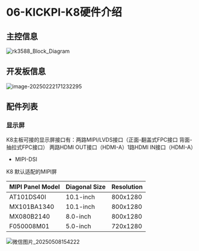 # 06-KICKPI-K8硬件介绍



## 主控信息

![rk3588_Block_Diagram](http://tanzhtanzh.oss-cn-shenzhen.aliyuncs.com/img/rk3588_Block_Diagram.png)



## 开发板信息

![image-20250222171232295](http://tanzhtanzh.oss-cn-shenzhen.aliyuncs.com/img/image-20250222171232295.png)



## 配件列表

### 显示屏<a id="display"> </a>

K8主板可接的显示屏接口有：两路MIPI/LVDS接口（正面-翻盖式FPC接口 背面-抽拉式FPC接口） 两路HDMI OUT接口（HDMI-A）1路HDMI IN接口（HDMI-A）

* MIPI-DSI

K8 默认适配的MIPI屏

| **MIPI Panel Model** | **Diagonal Size** | **Resolution** |
| -------------------- | ----------------- | -------------- |
| AT101DS40I           | 10.1-inch         | 800x1280       |
| MX101BA1340          | 10.1-inch         | 800x1280       |
| MX080B2140           | 8.0-inch          | 800x1280       |
| F050008M01           | 5.0-inch          | 720x1280       |

![微信图片_20250508154222](http://tanzhtanzh.oss-cn-shenzhen.aliyuncs.com/img/微信图片_20250508154222.jpg)



